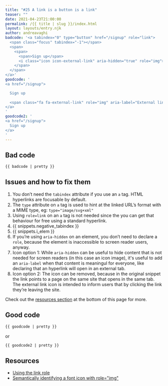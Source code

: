 ```yaml
---
title: "#25 A link is a button is a link"
teaser: ""
date: 2021-04-23T21:00:00
permalink: /{{ title | slug }}/index.html
layout: layouts/entry.njk
author: andreavaghi
badcode: '<a tabindex="0" type="button" href="/signup" role="link">
  <span class="focus" tabindex="-1"></span>
  <span>
    <span>
      <span>Sign up</span>
      <i class="icon icon-external-link" aria-hidden="true" role="img"></i>
    </span>
  </span>
</a>'
goodcode: '
<a href="/signup">

  Sign up  
  
  <span class="fa fa-external-link" role="img" aria-label="External link" target="_blank"></span>
</a>
'
goodcode2: '
<a href="/signup">
  Sign up  
</a>
'
---
```


<div class="section bad">

## Bad code

```html
{{ badcode | pretty }}
```

</div>

<div class="section" id="issues">

## Issues and how to fix them

1. You don’t need the `tabindex` attribute if you use an `a` tag. HTML hyperlinks are focusable by default.
2. The `type` attribute on `a` tag is used to hint at the linked URL’s format with a MIME type, eg: `type="image/svg+xml"`
3. Using `role=link` on an `a` tag is not needed since the you can get that behaviour for free using a standard hyperlink.
4. {{ snippets.negative_tabindex }}
5. {{ snippets.i_elem }}
1. If you’re using `aria-hidden` on an element, you don’t need to declare a `role`, because the element is inaccessible to screen reader users, anyway.
6. Icon option 1: While `aria-hidden` can be useful to hide content that is not needed for screen readers (in this case an icon image), it's useful to add an `aria-label` when that content is meaningul for everyone, like declaring that an hyperlink will open in an external tab.
1. Icon option 2: The icon can be removed, because in the original snippet the link points to a page on the same site that opens in the same tab. The external link icon is intended to inform users that by clicking the link they’re leaving the site.

Check out the [resources section](#resources) at the bottom of this page for more.

</div>

<div class="section">

## Good code

```html
{{ goodcode | pretty }}
```

or

```html
{{ goodcode2 | pretty }}
```

</div>

<div class="section">

<h2 id="resources">Resources</h2>

- [Using the link role](https://developer.mozilla.org/en-US/docs/Web/Accessibility/ARIA/ARIA_Techniques/Using_the_link_role)
- [Semantically identifying a font icon with role="img"](https://www.w3.org/WAI/WCAG21/Techniques/aria/ARIA24.html)

</div>
